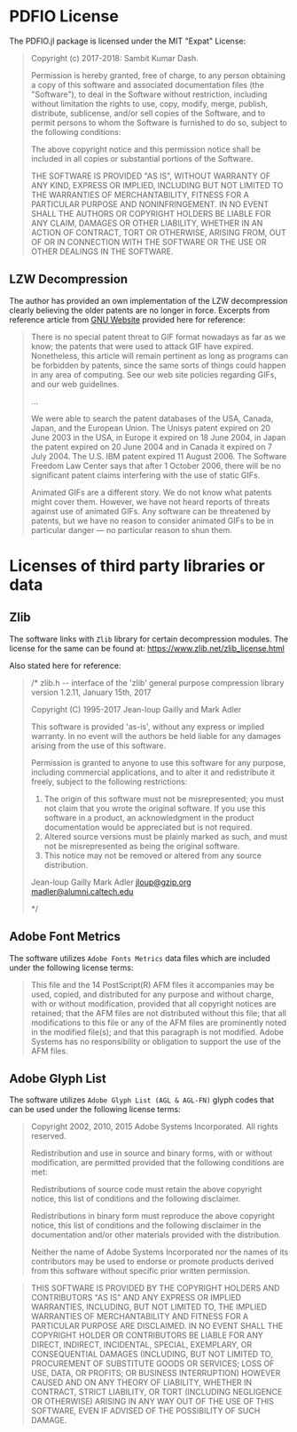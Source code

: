 # PDFIO License 

The PDFIO.jl package is licensed under the MIT "Expat" License:

> Copyright (c) 2017-2018: Sambit Kumar Dash.
> 
> Permission is hereby granted, free of charge, to any person obtaining a copy
> of this software and associated documentation files (the "Software"), to deal
> in the Software without restriction, including without limitation the rights
> to use, copy, modify, merge, publish, distribute, sublicense, and/or sell
> copies of the Software, and to permit persons to whom the Software is
> furnished to do so, subject to the following conditions:
> 
> The above copyright notice and this permission notice shall be included in all
> copies or substantial portions of the Software.
> 
> THE SOFTWARE IS PROVIDED "AS IS", WITHOUT WARRANTY OF ANY KIND, EXPRESS OR
> IMPLIED, INCLUDING BUT NOT LIMITED TO THE WARRANTIES OF MERCHANTABILITY,
> FITNESS FOR A PARTICULAR PURPOSE AND NONINFRINGEMENT. IN NO EVENT SHALL THE
> AUTHORS OR COPYRIGHT HOLDERS BE LIABLE FOR ANY CLAIM, DAMAGES OR OTHER
> LIABILITY, WHETHER IN AN ACTION OF CONTRACT, TORT OR OTHERWISE, ARISING FROM,
> OUT OF OR IN CONNECTION WITH THE SOFTWARE OR THE USE OR OTHER DEALINGS IN THE
> SOFTWARE.
> 

## LZW Decompression

The author has provided an own implementation of the LZW decompression
clearly believing the older patents are no longer in force. Excerpts from
reference article from [GNU Website](https://www.gnu.org/philosophy/gif.html)
provided here for reference:

> There is no special patent threat to GIF format nowadays as far as we know; 
> the patents that were used to attack GIF have expired. Nonetheless, this 
> article will remain pertinent as long as programs can be forbidden by patents,
> since the same sorts of things could happen in any area of computing. See our 
> web site policies regarding GIFs, and our web guidelines.
>
>
> ...
>
>
> We were able to search the patent databases of the USA, Canada, Japan, and
> the European Union. The Unisys patent expired on 20 June 2003 in the USA, 
> in Europe it expired on 18 June 2004, in Japan the patent expired on 20 June
> 2004 and in Canada it expired on 7 July 2004. The U.S. IBM patent expired 11
> August 2006. The Software Freedom Law Center says that after 1 October 2006,
> there will be no significant patent claims interfering with the use of static
> GIFs.
> 
> Animated GIFs are a different story. We do not know what patents might cover 
> them. However, we have not heard reports of threats against use of animated 
> GIFs. Any software can be threatened by patents, but we have no reason to 
> consider animated GIFs to be in particular danger — no particular reason to 
> shun them.


# Licenses of third party libraries or data

## Zlib

The software links with `Zlib` library for certain decompression modules. The
license for the same can be found at: https://www.zlib.net/zlib_license.html

Also stated here for reference:

>/* zlib.h -- interface of the 'zlib' general purpose compression library
>  version 1.2.11, January 15th, 2017
>
>  Copyright (C) 1995-2017 Jean-loup Gailly and Mark Adler
>
>  This software is provided 'as-is', without any express or implied
>  warranty.  In no event will the authors be held liable for any damages
>  arising from the use of this software.
>
>  Permission is granted to anyone to use this software for any purpose,
>  including commercial applications, and to alter it and redistribute it
>  freely, subject to the following restrictions:
>
>  1. The origin of this software must not be misrepresented; you must not
>     claim that you wrote the original software. If you use this software
>     in a product, an acknowledgment in the product documentation would be
>     appreciated but is not required.
>  2. Altered source versions must be plainly marked as such, and must not be
>     misrepresented as being the original software.
>  3. This notice may not be removed or altered from any source distribution.
>
>  Jean-loup Gailly        Mark Adler
>  jloup@gzip.org          madler@alumni.caltech.edu
>
> */

## Adobe Font Metrics

The software utilizes `Adobe Fonts Metrics` data files which are included under
the following license terms:

> This file and the 14 PostScript(R) AFM files it accompanies may be used, 
> copied, and distributed for any purpose and without charge, with or without 
> modification, provided that all copyright notices are retained; that the AFM 
> files are not distributed without this file; that all modifications to this 
> file or any of the AFM files are prominently noted in the modified file(s); 
> and that this paragraph is not modified. Adobe Systems has no responsibility 
> or obligation to support the use of the AFM files.

## Adobe Glyph List

The software utilizes `Adobe Glyph List (AGL & AGL-FN)` glyph codes that can be
used under the following license terms:

> Copyright 2002, 2010, 2015 Adobe Systems Incorporated.
> All rights reserved.
>
> Redistribution and use in source and binary forms, with or without
> modification, are permitted provided that the following conditions are
> met:
> 
> Redistributions of source code must retain the above copyright notice,
> this list of conditions and the following disclaimer.
>
> Redistributions in binary form must reproduce the above copyright
> notice, this list of conditions and the following disclaimer in the
> documentation and/or other materials provided with the distribution.
> 
> Neither the name of Adobe Systems Incorporated nor the names of its
> contributors may be used to endorse or promote products derived from
> this software without specific prior written permission.

> THIS SOFTWARE IS PROVIDED BY THE COPYRIGHT HOLDERS AND CONTRIBUTORS
> "AS IS" AND ANY EXPRESS OR IMPLIED WARRANTIES, INCLUDING, BUT NOT
> LIMITED TO, THE IMPLIED WARRANTIES OF MERCHANTABILITY AND FITNESS FOR
> A PARTICULAR PURPOSE ARE DISCLAIMED. IN NO EVENT SHALL THE COPYRIGHT
> HOLDER OR CONTRIBUTORS BE LIABLE FOR ANY DIRECT, INDIRECT, INCIDENTAL,
> SPECIAL, EXEMPLARY, OR CONSEQUENTIAL DAMAGES (INCLUDING, BUT NOT
> LIMITED TO, PROCUREMENT OF SUBSTITUTE GOODS OR SERVICES; LOSS OF USE,
> DATA, OR PROFITS; OR BUSINESS INTERRUPTION) HOWEVER CAUSED AND ON ANY
> THEORY OF LIABILITY, WHETHER IN CONTRACT, STRICT LIABILITY, OR TORT
> (INCLUDING NEGLIGENCE OR OTHERWISE) ARISING IN ANY WAY OUT OF THE USE
> OF THIS SOFTWARE, EVEN IF ADVISED OF THE POSSIBILITY OF SUCH DAMAGE.
